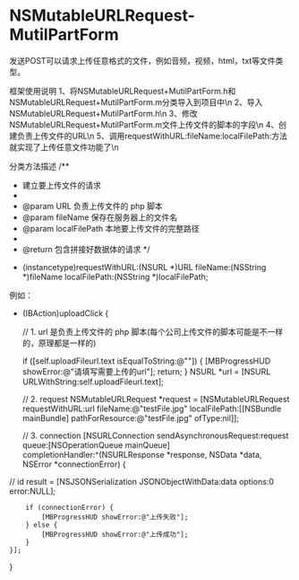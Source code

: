 # NSMutableURLRequest-MutilPartForm
发送POST可以请求上传任意格式的文件，例如音频，视频，html，txt等文件类型。

框架使用说明
1、将NSMutableURLRequest+MutilPartForm.h和NSMutableURLRequest+MutilPartForm.m分类导入到项目中\n
2、导入NSMutableURLRequest+MutilPartForm.h\n
3、修改NSMutableURLRequest+MutilPartForm.m文件上传文件的脚本的字段\n
4、创建负责上传文件的URL\n
5、调用requestWithURL:fileName:localFilePath:方法就实现了上传任意文件功能了\n

分类方法描述
/**
 *  建立要上传文件的请求
 *
 *  @param URL           负责上传文件的 php 脚本
 *  @param fileName      保存在服务器上的文件名
 *  @param localFilePath 本地要上传文件的完整路径
 *
 *  @return 包含拼接好数据体的请求
 */
+ (instancetype)requestWithURL:(NSURL *)URL fileName:(NSString *)fileName localFilePath:(NSString *)localFilePath;


例如：
- (IBAction)uploadClick {
    
    // 1. url 是负责上传文件的 php 脚本(每个公司上传文件的脚本可能是不一样的，原理都是一样的)
    
    if ([self.uploadFileurl.text isEqualToString:@""]) {
        [MBProgressHUD showError:@"请填写需要上传的url"];
        return;
    }
    NSURL *url = [NSURL URLWithString:self.uploadFileurl.text];
    
    // 2. request
    NSMutableURLRequest *request = [NSMutableURLRequest requestWithURL:url fileName:@"testFile.jpg" localFilePath:[[NSBundle mainBundle] pathForResource:@"testFile.jpg" ofType:nil]];
    
    // 3. connection
    [NSURLConnection sendAsynchronousRequest:request queue:[NSOperationQueue mainQueue] completionHandler:^(NSURLResponse *response, NSData *data, NSError *connectionError) {
        
//        id result = [NSJSONSerialization JSONObjectWithData:data options:0 error:NULL];
 
        if (connectionError) {
            [MBProgressHUD showError:@"上传失败"];
        } else {
            [MBProgressHUD showError:@"上传成功"];
        }
    }];

}
